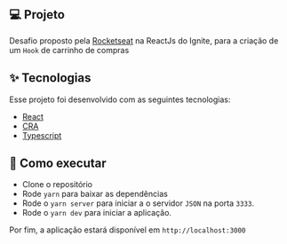 ## 💻 Projeto

Desafio proposto pela [Rocketseat](https://www.rocketseat.com.br/) na ReactJs do Ignite, para a criação de um `Hook` de carrinho de compras

## ✨ Tecnologias

Esse projeto foi desenvolvido com as seguintes tecnologias:

- [React](https://react.dev/)
- [CRA](https://create-react-app.dev/)
- [Typescript](https://www.typescriptlang.org/)

## 🚀 Como executar

- Clone o repositório
- Rode `yarn` para baixar as dependências
- Rode o `yarn server` para iniciar a o servidor `JSON` na porta `3333`.
- Rode o `yarn dev` para iniciar a aplicação.

Por fim, a aplicação estará disponível em `http://localhost:3000`